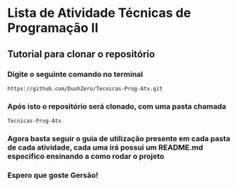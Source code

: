 # Lista de Atividade Técnicas de Programação II

## Tutorial para clonar o repositório

### Digite o seguinte comando no terminal
```
https://github.com/DuuhZero/Tecnicas-Prog-Atv.git
```

### Após isto o repositório será clonado, com uma pasta chamada
```
Tecnicas-Prog-Atv
```

### Agora basta seguir o guia de utilização presente em cada pasta de cada atividade, cada uma irá possui um README.md especifico ensinando a como rodar o projeto

### Espero que goste Gersão!